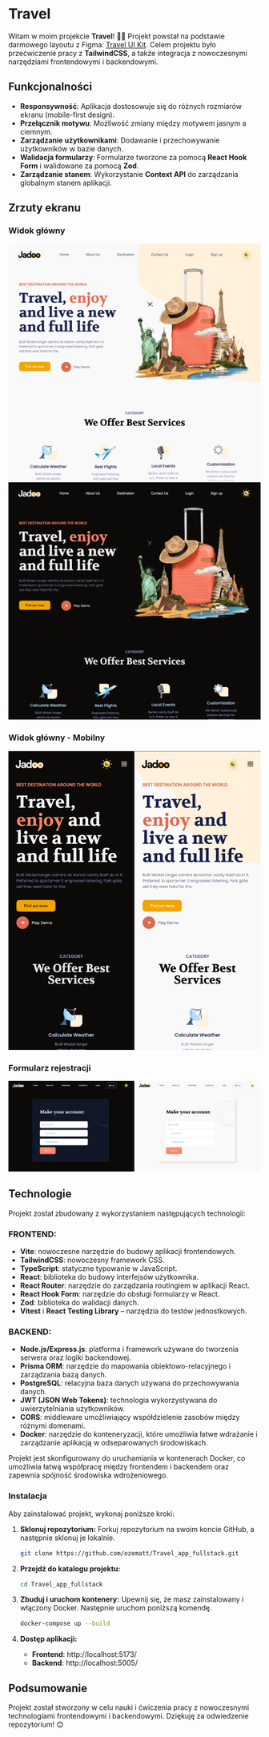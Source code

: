 # Travel

Witam w moim projekcie **Travel**! 🎒✨ Projekt powstał na podstawie darmowego layoutu z Figma: [Travel UI Kit](https://www.figma.com/community/file/993910904620677970). Celem projektu było przećwiczenie pracy z **TailwindCSS**, a także integracja z nowoczesnymi narzędziami frontendowymi i backendowymi.

## Funkcjonalności

- **Responsywność**: Aplikacja dostosowuje się do różnych rozmiarów ekranu (mobile-first design).
- **Przełącznik motywu**: Możliwość zmiany między motywem jasnym a ciemnym.
- **Zarządzanie użytkownikami**: Dodawanie i przechowywanie użytkowników w bazie danych.
- **Walidacja formularzy**: Formularze tworzone za pomocą **React Hook Form** i walidowane za pomocą **Zod**.
- **Zarządzanie stanem**: Wykorzystanie **Context API** do zarządzania globalnym stanem aplikacji.

## Zrzuty ekranu

### Widok główny

![Widok główny - motyw jasny](./screenshots/Main_light.png)
![Widok główny - motyw ciemny](./screenshots/Main_dark.png)

### Widok główny - Mobilny

![Widok główny - mobilny](./screenshots/Mobile-view_both-Theme.png)

### Formularz rejestracji

![Formularz rejestracji - motyw jasny](./screenshots/SignUp-bothTheme.png)

## Technologie

Projekt został zbudowany z wykorzystaniem następujących technologii:

### FRONTEND:

- **Vite**: nowoczesne narzędzie do budowy aplikacji frontendowych.
- **TailwindCSS**: nowoczesny framework CSS.
- **TypeScript**: statyczne typowanie w JavaScript.
- **React**: biblioteka do budowy interfejsów użytkownika.
- **React Router**: narzędzie do zarządzania routingiem w aplikacji React.
- **React Hook Form**: narzędzie do obsługi formularzy w React.
- **Zod**: biblioteka do walidacji danych.
- **Vitest** i **React Testing Library** – narzędzia do testów jednostkowych.

### BACKEND:

- **Node.js/Express.js**: platforma i framework używane do tworzenia serwera oraz logiki backendowej.
- **Prisma ORM**: narzędzie do mapowania obiektowo-relacyjnego i zarządzania bazą danych.
- **PostgreSQL**: relacyjna baza danych używana do przechowywania danych.
- **JWT (JSON Web Tokens)**: technologia wykorzystywana do uwierzytelniania użytkowników.
- **CORS**: middleware umożliwiający współdzielenie zasobów między różnymi domenami.
- **Docker**: narzędzie do konteneryzacji, które umożliwia łatwe wdrażanie i zarządzanie aplikacją w odseparowanych środowiskach.

Projekt jest skonfigurowany do uruchamiania w kontenerach Docker, co umożliwia łatwą współpracę między frontendem i backendem oraz zapewnia spójność środowiska wdrożeniowego.


### Instalacja

Aby zainstalować projekt, wykonaj poniższe kroki:


1. **Sklonuj repozytorium:**
   Forkuj repozytorium na swoim koncie GitHub, a następnie sklonuj je lokalnie.
   ```sh
   git clone https://github.com/ozematt/Travel_app_fullstack.git
   ```
2. **Przejdź do katalogu projektu:**
   ```sh
   cd Travel_app_fullstack
   ```
   
3. **Zbuduj i uruchom kontenery:**
   Upewnij się, że masz zainstalowany i włączony Docker. Następnie uruchom poniższą komendę.
   ```sh
   docker-compose up --build
   ```

5. **Dostęp aplikacji:**
   - **Frontend**: http://localhost:5173/
   - **Backend**: http://localhost:5005/

## Podsumowanie

Projekt został stworzony w celu nauki i ćwiczenia pracy z nowoczesnymi technologiami frontendowymi i backendowymi. Dziękuję za odwiedzenie repozytorium! 😊
